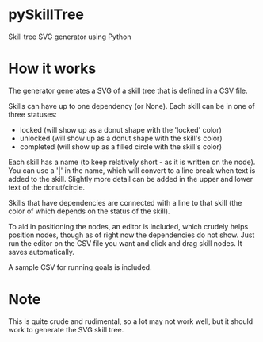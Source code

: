 # pySkillTree
Skill tree SVG generator using Python

# How it works

The generator generates a SVG of a skill tree that is defined in a CSV file.

Skills can have up to one dependency (or None).
Each skill can be in one of three statuses:

* locked (will show up as a donut shape with the 'locked' color)
* unlocked (will show up as a donut shape with the skill's color)
* completed (will show up as a filled circle with the skill's color)

Each skill has a name (to keep relatively short - as it is written on the node). You can use a '|' in the name, which will convert to a line break when text is added to the skill.
Slightly more detail can be added in the upper and lower text of the donut/circle.

Skills that have dependencies are connected with a line to that skill (the color of which depends on the status of the skill).

To aid in positioning the nodes, an editor is included, which crudely helps position nodes, though as of right now the dependencies do not show.
Just run the editor on the CSV file you want and click and drag skill nodes. It saves automatically.

A sample CSV for running goals is included.

# Note

This is quite crude and rudimental, so a lot may not work well, but it should work to generate the SVG skill tree.

